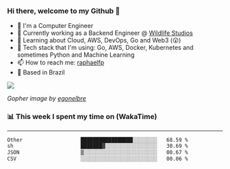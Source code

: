 ### Hi there, welcome to my Github 👋

- 📖 I'm a Computer Engineer
- 🔭 Currently working as a Backend Engineer @ [Wildlife Studios](https://wildlifestudios.com/)
- 🌱 Learning about Cloud, AWS, DevOps, Go and Web3 (😲)
- 🚀 Tech stack that I'm using: Go, AWS, Docker, Kubernetes and sometimes Python and Machine Learning
- 📫 How to reach me: [raphaelfp](https://linkedin.com/in/raphaelfp)
- 🏡 Based in Brazil

![](https://github.com/raphaelfp/gophers/blob/master/.thumb/animation/morning-coffee-3x.gif)

*Gopher image by [egonelbre](https://github.com/egonelbre/)*

### 📊 This week I spent my time on (WakaTime)

---

<!--START_SECTION:waka-->

```txt
Other                   █████████████████░░░░░░░░   68.59 %
sh                      ███████▓░░░░░░░░░░░░░░░░░   30.69 %
JSON                    ▒░░░░░░░░░░░░░░░░░░░░░░░░   00.67 %
CSV                     ░░░░░░░░░░░░░░░░░░░░░░░░░   00.06 %
```

<!--END_SECTION:waka-->
